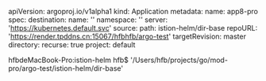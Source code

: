 apiVersion: argoproj.io/v1alpha1
kind: Application
metadata:
  name: app8-pro
spec:
  destination:
    name: ''
    namespace: ''
    server: 'https://kubernetes.default.svc'
  source:
    path: istion-helm/dir-base
    repoURL: 'https://render.tpddns.cn:15067/hfbhfb/argo-test'
    targetRevision: master
    directory:
      recurse: true
  project: default



hfbdeMacBook-Pro:istion-helm hfb$ '/Users/hfb/projects/go/mod-pro/argo-test/istion-helm/dir-base'